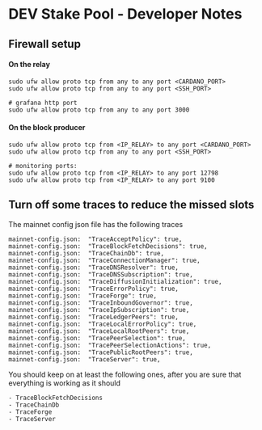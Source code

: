 # DEV Stake Pool - Developer Notes

## Firewall setup
#### On the relay
	sudo ufw allow proto tcp from any to any port <CARDANO_PORT>
	sudo ufw allow proto tcp from any to any port <SSH_PORT>
	
	# grafana http port
	sudo ufw allow proto tcp from any to any port 3000
#### On the block producer
	sudo ufw allow proto tcp from <IP_RELAY> to any port <CARDANO_PORT>
	sudo ufw allow proto tcp from any to any port <SSH_PORT>
	
	# monitoring ports:
	sudo ufw allow proto tcp from <IP_RELAY> to any port 12798
	sudo ufw allow proto tcp from <IP_RELAY> to any port 9100
	
## Turn off some traces to reduce the missed slots
The mainnet config json file has the following traces
```
mainnet-config.json:  "TraceAcceptPolicy": true,
mainnet-config.json:  "TraceBlockFetchDecisions": true,
mainnet-config.json:  "TraceChainDb": true,
mainnet-config.json:  "TraceConnectionManager": true,
mainnet-config.json:  "TraceDNSResolver": true,
mainnet-config.json:  "TraceDNSSubscription": true,
mainnet-config.json:  "TraceDiffusionInitialization": true,
mainnet-config.json:  "TraceErrorPolicy": true,
mainnet-config.json:  "TraceForge": true,
mainnet-config.json:  "TraceInboundGovernor": true,
mainnet-config.json:  "TraceIpSubscription": true,
mainnet-config.json:  "TraceLedgerPeers": true,
mainnet-config.json:  "TraceLocalErrorPolicy": true,
mainnet-config.json:  "TraceLocalRootPeers": true,
mainnet-config.json:  "TracePeerSelection": true,
mainnet-config.json:  "TracePeerSelectionActions": true,
mainnet-config.json:  "TracePublicRootPeers": true,
mainnet-config.json:  "TraceServer": true,
```

You should keep on at least the following ones, after you are sure that everything is working as it should
```
- TraceBlockFetchDecisions
- TraceChainDb
- TraceForge
- TraceServer
```

